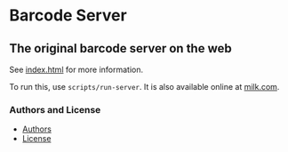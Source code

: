 Barcode Server
==============

The original barcode server on the web
--------------------------------------

See [index.html](index.html) for more information.

To run this, use `scripts/run-server`. It is also available online at
[milk.com](https://milk.com/barcode).

### Authors and License

* [Authors](AUTHORS.md)
* [License](LICENSE.md)
